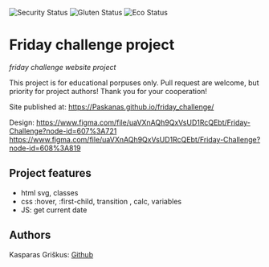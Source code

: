 <!-- ![LICENSE](https://img.shields.io/badge/license-MIT-blue.svg?style=flat-square) -->

![Security Status](https://img.shields.io/security-headers?label=Security&url=https%3A%2F%2Fgithub.com&style=flat-square)
![Gluten Status](https://img.shields.io/badge/Gluten-Free-green.svg)
![Eco Status](https://img.shields.io/badge/ECO-Friendly-green.svg)

# Friday challenge project

_friday challenge website project_

This project is for educational porpuses only. Pull request are welcome, but priority for project authors! Thank you for your cooperation!

Site published at: https://Paskanas.github.io/friday_challenge/

Design: https://www.figma.com/file/uaVXnAQh9QxVsUD1RcQEbt/Friday-Challenge?node-id=607%3A721
https://www.figma.com/file/uaVXnAQh9QxVsUD1RcQEbt/Friday-Challenge?node-id=608%3A819

## Project features

- html svg, classes
- css :hover, :first-child, transition , calc, variables
- JS: get current date

## Authors

Kasparas Griškus: [Github](https://github.com/Paskanas)
